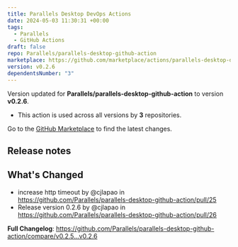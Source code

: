 ```yaml
---
title: Parallels Desktop DevOps Actions
date: 2024-05-03 11:30:31 +00:00
tags:
  - Parallels
  - GitHub Actions
draft: false
repo: Parallels/parallels-desktop-github-action
marketplace: https://github.com/marketplace/actions/parallels-desktop-devops-actions
version: v0.2.6
dependentsNumber: "3"
---
```



Version updated for **Parallels/parallels-desktop-github-action** to version **v0.2.6**.
- This action is used across all versions by **3** repositories.

Go to the [GitHub Marketplace](https://github.com/marketplace/actions/parallels-desktop-devops-actions) to find the latest changes.

## Release notes

## What's Changed
* increase http timeout by @cjlapao in https://github.com/Parallels/parallels-desktop-github-action/pull/25
* Release version 0.2.6 by @cjlapao in https://github.com/Parallels/parallels-desktop-github-action/pull/26


**Full Changelog**: https://github.com/Parallels/parallels-desktop-github-action/compare/v0.2.5...v0.2.6
